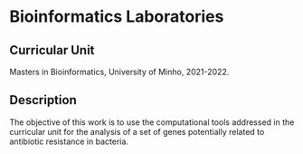 # Bioinformatics Laboratories

## Curricular Unit
Masters in Bioinformatics, University of Minho, 2021-2022.


## Description
The objective of this work is to use the computational tools addressed in
the curricular unit for the analysis of a set of genes potentially related
to antibiotic resistance in bacteria.
